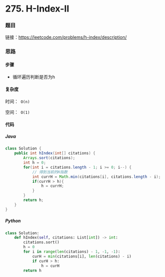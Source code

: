 

# 275. H-Index-II

### 题目

链接：https://leetcode.com/problems/h-index/description/



### 思路

#### 步骤

- 循环遍历判断是否为h



#### 复杂度

时间：` O(n)`

空间：` O(1)`



#### 代码

##### Java

```java
class Solution {
    public int hIndex(int[] citations) {
        Arrays.sort(citations);
        int h = 0;
        for(int i = citations.length - 1; i >= 0; i--) {
            // 得到当前的H指数
            int currH = Math.min(citations[i], citations.length - i);
            if(currH > h){
                h = currH;
            }
        }
        return h;
    }
}
```



##### Python

```python
class Solution:
    def hIndex(self, citations: List[int]) -> int:
        citations.sort()
        h = 0
        for i in range(len(citations) - 1, -1, -1):
            curH = min(citations[i], len(citations) - i)
            if curH > h:
                h = curH
        return h
```


